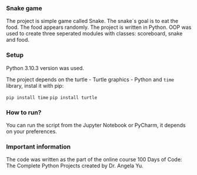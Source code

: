 ### Snake game

The project is simple game called Snake. The snake´s goal is to eat the food. The food appears randomly. The project is written in Python.
OOP was used to create three seperated modules with classes: scoreboard, snake and food.

### Setup

Python 3.10.3 version was used.

The project depends on the turtle - Turtle graphics - Python and `time` library, instal it with pip:

`pip install time`
`pip install turtle`

### How to run?

You can run the script from the Jupyter Notebook or PyCharm, it depends on your preferences.

### Important information

The code was written as the part of the online course 100 Days of Code: The Complete Python Projects created by Dr. Angela Yu.
